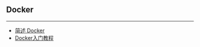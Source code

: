 ## Docker
---

* [简述 Docker](https://mp.weixin.qq.com/s/bNmpqDsX1RTaiBHi0FIk0Q)
* [Docker入门教程](https://mp.weixin.qq.com/s/mNge9HfAjeiP12Z8IikP2g)